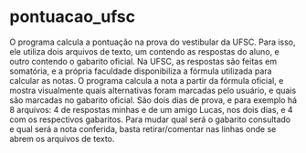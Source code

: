 # pontuacao_ufsc
O programa calcula a pontuação na prova do vestibular da UFSC.
Para isso, ele utiliza dois arquivos de texto, um contendo as respostas do aluno, e outro contendo o gabarito oficial.
Na UFSC, as respostas são feitas em somatória, e a própria faculdade disponibiliza a fórmula utilizada para calcular as notas.
O programa calcula a nota a partir da fórmula oficial, e mostra visualmente quais alternativas foram marcadas pelo usuário, e quais são marcadas no gabarito oficial.
São dois dias de prova, e para exemplo há 8 arquivos: 4 de respostas minhas e de um amigo Lucas, nos dois dias, e 4 com os respectivos gabaritos.
Para mudar qual será o gabarito consultado e qual será a nota conferida, basta retirar/comentar nas linhas onde se abrem os arquivos de texto.
